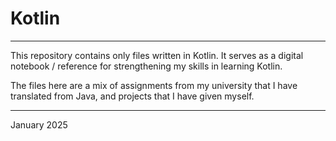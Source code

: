 # Kotlin
---

This repository contains only files written in Kotlin. It serves as a digital notebook / reference for strengthening my skills in learning Kotlin.

The files here are a mix of assignments from my university that I have translated from Java, and projects that I have given myself.

---
January 2025
